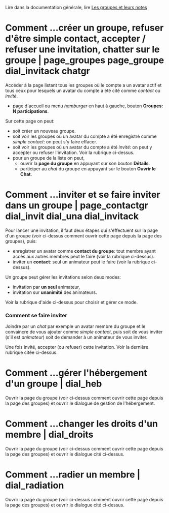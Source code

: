 Lire dans la documentation générale, lire <a href="$$/appli/groupes.html" target="_blank">Les groupes et leurs notes</a>

# Comment ...créer un groupe, refuser d'être simple contact, accepter / refuser une invitation, chatter sur le groupe | page_groupes page_groupe dial_invitack chatgr
Accéder à la page listant tous les groupes où le compte a un avatar actif et tous ceux pour lesquels un avatar du compte a été cité comme _contact_ ou _invité_.
- page d'accueil ou menu _hamburger_ en haut à gauche, bouton **Groupes: N participations**.

Sur cette page on peut:
- soit créer un nouveau groupe.
- soit voir les groupes où un avatar du compte a été enregistré comme _simple contact_: on peut s'y faire effacer.
- soit voir les groupes où un avatar du compte a été _invité_: on peut y accepter ou refuser l'invitation. Voir la rubrique ci-dessus.
- pour un groupe de la liste on peut,
  - ouvrir la **page du groupe** en appuyant sur son bouton **Détails**.
  - participer au _chat_ du groupe en appuyant sur le bouton **Ouvrir le Chat**.

# Comment ...inviter et se faire inviter dans un groupe | page_contactgr dial_invit dial_una dial_invitack
Pour lancer une invitation, il faut deux étapes qui s'effectuent sur la page d'un groupe (voir ci-dessus comment ouvrir cette page depuis la page des groupes), puis:
- enregistrer un avatar comme **contact du groupe**: tout membre ayant accès aux autres membres peut le faire (voir la rubrique ci-dessus).
- inviter un **contact**: seul un animateur peut le faire (voir la rubrique ci-dessus).

Un groupe peut gérer les invitations selon deux modes:
- invitation par **un seul** animateur,
- invitation sur **unanimité** des animateurs.

Voir la rubrique d'aide ci-dessus pour choisir et gérer ce mode.

### Comment se faire inviter
Joindre par un _chat_ par exemple un avatar membre du groupe et le convaincre de vous ajouter comme _simple contact_, puis soit de vous inviter (s'il est _animateur_) soit de demander à un animateur de vous inviter.

Une fois invité, accepter (ou refuser) cette invitation. Voir la dernière rubrique citée ci-dessus.

# Comment ...gérer l'hébergement d'un groupe | dial_heb
Ouvrir la page du groupe (voir ci-dessus comment ouvrir cette page depuis la page des groupes) et ouvrir le dialogue de gestion de l'hébergement.

# Comment ...changer les droits d'un membre | dial_droits
Ouvrir la page du groupe (voir ci-dessus comment ouvrir cette page depuis la page des groupes) et ouvrir le dialogue cité ci-dessus.

# Comment ...radier un membre | dial_radiation
Ouvrir la page du groupe (voir ci-dessus comment ouvrir cette page depuis la page des groupes) et ouvrir le dialogue cité ci-dessus.
